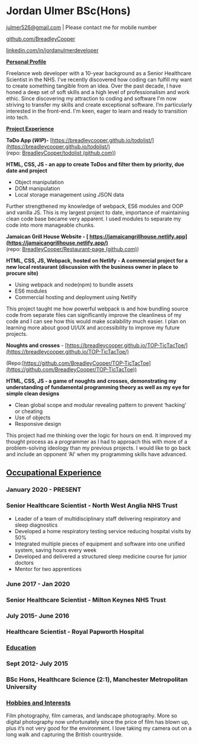 # Jordan Ulmer BSc(Hons)

julmer526@gmail.com     |       Please contact me for mobile number

[github.com/BreadleyCooper](Github)

[linkedin.com/in/jordanulmerdeveloper](LinkedIn)

**<span style="text-decoration:underline;">Personal Profile</span>**

Freelance web developer with a 10-year background as a Senior Healthcare Scientist in the NHS. I've recently discovered how coding can fulfill my want to create something tangible from an idea. Over the past decade, I have honed a deep set of soft skills and a high level of professionalism and work ethic. Since discovering my attraction to coding and software I'm now striving to transfer my skills and create exceptional software. I’m particularly interested in the front-end. I'm keen, eager to learn and ready to transition into tech.

**<span style="text-decoration:underline;">Project Experience</span>**

**ToDo App (*WIP*)-** [https://breadleycooper.github.io/todolist/](https://breadleycooper.github.io/todolist/)  \
(repo: [BreadleyCooper/todolist (github.com)](https://github.com/BreadleyCooper/todolist))

**HTML, CSS, JS - an app to create ToDos and filter them by priority, due date and project**



* Object manipulation
* DOM manipulation 
* Local storage management using JSON data

Further strengthened my knowledge of webpack, ES6 modules and OOP and vanilla JS. This is my largest project to date,  importance of maintaining  clean code base became very apparent. I used modules to separate my code into more manageable chunks.

**Jamaican Grill House Website  - [ https://jamaicangrillhouse.netlify.app](https://jamaicangrillhouse.netlify.app/)** \
(repo: [BreadleyCooper/Restaurant-page (github.com)](https://github.com/BreadleyCooper/Restaurant-page))

**HTML, CSS, JS, Webpack, hosted on Netlify - A commercial project for a new local restaurant (discussion with the business owner in place to procure site)**



* Using webpack and node(npm) to bundle assets
* ES6 modules
* Commercial hosting and deployment using Netilfy

This project taught me how powerful webpack is and how bundling source code from separate files can significantly improve the cleanliness of my code and I can see how this would make scalability much easier. I plan on learning more about good UI/UX and accessibility to improve my future projects.

**Noughts and crosses** - [https://breadleycooper.github.io/TOP-TicTacToe/](https://breadleycooper.github.io/TOP-TicTacToe/)

(Repo:[https://github.com/BreadleyCooper/TOP-TicTacToe](https://github.com/BreadleyCooper/TOP-TicTacToe))

**HTML, CSS, JS - a game of noughts and crosses, demonstrating my understanding of fundamental programming theory as well as my eye for simple clean designs**



* Clean  global scope and modular revealing pattern to prevent ‘hacking’ or cheating
* Use of objects 
* Responsive design

This project had me thinking over the logic for hours on end. It improved my thought process as a programmer as I had to approach this with more of a problem-solving ideology than my previous projects. I would like to go back and include an opponent ‘AI’ when my programming skills have advanced.


## <span style="text-decoration:underline;">Occupational Experience</span>


### January 2020 - PRESENT


### Senior Healthcare Scientist - North West Anglia NHS Trust 



* Leader of a team of multidisciplinary staff delivering respiratory and sleep diagnostics
* Developed a home respiratory testing service reducing hospital visits by 50% 
* Integrated multiple pieces of equipment and software into one unified system, saving hours every week
* Developed and delivered a structured sleep medicine course for junior doctors
* Mentor for two apprentices 


### June 2017 - Jan 2020


### Senior Healthcare Scientist - Milton Keynes NHS Trust 


### July 2015- June 2016


### Healthcare Scientist - Royal Papworth Hospital


### <span style="text-decoration:underline;">Education </span>


### Sept 2012- July 2015


### BSc Hons, Healthcare Science (2:1), Manchester Metropolitan University


### <span style="text-decoration:underline;">Hobbies and Interests </span>

Film photography,  film cameras, and landscape photography. More so digital photography now unfortunately since the price of film has blown up, plus it’s not very good for the environment. I love taking my camera out on a long walk and capturing the British countryside.
